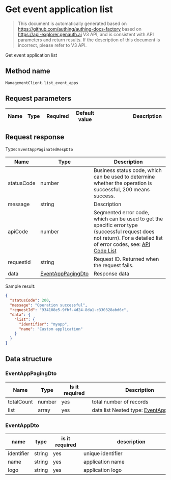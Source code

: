 # Get event application list

<!--
Warning ⚠️:
Do not modify this document directly,
https://github.com/Authing/authing-docs-factory
Use this project to generate
-->

<LastUpdated />

> This document is automatically generated based on https://github.com/authing/authing-docs-factory based on https://api-explorer.genauth.ai V3 API, and is consistent with API parameters and return results. If the description of this document is incorrect, please refer to V3 API.

Get event application list

## Method name

`ManagementClient.list_event_apps`

## Request parameters

| Name | Type | <div style="width:80px">Required</div> | <div style="width:60px">Default value</div> | <div style="width:300px">Description</div> | <div style="width:200px">Sample value</div> |
| ---- | ---- | -------------------------------------- | ------------------------------------------- | ------------------------------------------ | ------------------------------------------- |

## Request response

Type: `EventAppPaginatedRespDto`

| Name       | Type                                               | Description                                                                                                                                                                                                                                                                                                                                  |
| ---------- | -------------------------------------------------- | -------------------------------------------------------------------------------------------------------------------------------------------------------------------------------------------------------------------------------------------------------------------------------------------------------------------------------------------- |
| statusCode | number                                             | Business status code, which can be used to determine whether the operation is successful, 200 means success.                                                                                                                                                                                                                                 |
| message    | string                                             | Description                                                                                                                                                                                                                                                                                                                                  |
| apiCode    | number                                             | Segmented error code, which can be used to get the specific error type (successful request does not return). For a detailed list of error codes, see: [API Code List](https://api-explorer.genauth.ai/?tag=group/%E5%BC%80%E5%8F%91%E5%87%86%E5%A4%87#tag/%E5%BC%80%E5%8F%91%E5%87%86%E5%A4%87/%E9%94%99%E8%AF%AF%E5%A4%84%E7%90%86/apiCode) |
| requestId  | string                                             | Request ID. Returned when the request fails.                                                                                                                                                                                                                                                                                                 |
| data       | <a href="#EventAppPagingDto">EventAppPagingDto</a> | Response data                                                                                                                                                                                                                                                                                                                                |

Sample result:

```json
{
  "statusCode": 200,
  "message": "Operation successful",
  "requestId": "934108e5-9fbf-4d24-8da1-c330328abd6c",
  "data": {
    "list": {
      "identifier": "myapp",
      "name": "Custom application"
    }
  }
}
```

## Data structure

### <a id="EventAppPagingDto"></a> EventAppPagingDto

| Name       | Type   | <div style="width:80px">Is it required</div> | <div style="width:300px">Description</div>                     | <div style="width:200px">Sample value</div> |
| ---------- | ------ | -------------------------------------------- | -------------------------------------------------------------- | ------------------------------------------- |
| totalCount | number | yes                                          | total number of records                                        |                                             |
| list       | array  | yes                                          | data list Nested type: <a href="#EventAppDto">EventAppDto</a>. |                                             |

### <a id="EventAppDto"></a> EventAppDto

| name       | type   | <div style="width:80px">is it required</div> | <div style="width:300px">description</div> | <div style="width:200px">example value</div> |
| ---------- | ------ | -------------------------------------------- | ------------------------------------------ | -------------------------------------------- |
| identifier | string | yes                                          | unique identifier                          | `myapp`                                      |
| name       | string | yes                                          | application name                           | `custom application`                         |
| logo       | string | yes                                          | application logo                           |                                              |
